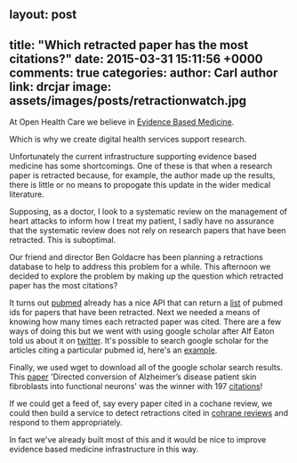layout: post
---
title: "Which retracted paper has the most citations?"
date: 2015-03-31 15:11:56 +0000
comments: true
categories:
author: Carl
author link: drcjar
image: assets/images/posts/retractionwatch.jpg 
---

At Open Health Care we believe in
[Evidence Based Medicine](http://en.wikipedia.org/wiki/Evidence-based_medicine). 

Which is why we create digital health services support research.

Unfortunately the current infrastructure supporting evidence based medicine has some shortcomings. One of these is that
when a research paper is retracted because, for example, the author made up the results, there is little or no means to propogate this update in the wider medical literature.

Supposing, as a doctor, I look to a systematic review on the management of heart attacks to inform how I treat my patient, I sadly have no assurance that the systematic review does not rely on research papers that have been retracted. This is suboptimal.   

Our friend and director Ben Goldacre has been planning a retractions database to help to address this problem for a while. This afternoon we decided to explore the problem by making up the question which retracted paper has the most citations?

It turns out [pubmed](http://www.pubmed.gov) already has a nice API that can return a [list](http://eutils.ncbi.nlm.nih.gov/entrez/eutils/esearch.fcgi?db=pubmed&retmode=json&retmax=10000&term=%22retracted%20publication%22) of pubmed ids for papers that have been retracted. Next we needed a means of knowing how many times each retracted paper was cited. There are a few ways of doing this but we went with using google scholar after Alf Eaton told us about it on [twitter](https://twitter.com/invisiblecomma/status/582904870644113408). It's possible to search google scholar for the articles citing a particular pubmed id, here's an [example](https://scholar.google.com/scholar?cites=http://www.ncbi.nlm.nih.gov/pubmed/19336536).

Finally, we used wget to download all of the google scholar search results.  This [paper](http://www.ncbi.nlm.nih.gov/pmc/articles/PMC3151530/) 'Directed conversion of Alzheimer’s disease patient skin fibroblasts into functional neurons' was the winner with 197 [citations](https://scholar.google.com/scholar?cites=http://www.ncbi.nlm.nih.gov/pubmed/21816272)! 

If we could get a feed of, say every paper cited in a cochane review, we could then build a service to detect retractions cited in [cohrane reviews](http://www.cochranelibrary.com/) and respond to them appropriately. 

In fact we've already built most of this and it would be nice to improve evidence based medicine infrastructure in this way.
